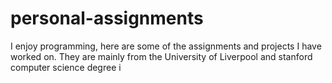 # personal-assignments
I enjoy programming, here are some of the assignments and projects I have worked on. They are mainly from the University of Liverpool and  stanford computer science degree i
